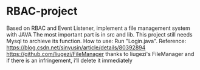 # RBAC-project
Based on RBAC and Event Listener, implement a file management system with JAVA
The most important part is in src and lib. This project still needs Mysql to archieve its function. 
How to use: Run "Login.java".
Reference: https://blog.csdn.net/sinyusin/article/details/80392894
           https://github.com/liugezi/FileManager
           thanks to liugezi's FileManager and if there is an infringement, i‘ll delete it immediately
